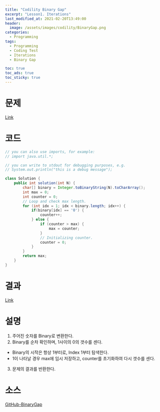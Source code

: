 ```yaml
---
title: "Codility Binary Gap"
excerpt: "Lesson1. Iterations"
last_modified_at: 2021-02-20T13:49:00
header:
  image: /assets/images/codility/BinaryGap.png
categories:
  - Programming
tags:
  - Programming
  - Coding Test
  - Iterations
  - Binary Gap

toc: true
toc_ads: true
toc_sticky: true
---
```

# 문제
[Link](https://app.codility.com/programmers/lessons/1-iterations/binary_gap/)

# 코드
```java
// you can also use imports, for example:
// import java.util.*;

// you can write to stdout for debugging purposes, e.g.
// System.out.println("this is a debug message");

class Solution {
    public int solution(int N) {
        char[] binary = Integer.toBinaryString(N).toCharArray();
        int max = 0;
        int counter = 0;
        // Loop and check max length.
        for (int idx = 1; idx < binary.length; idx++) {
            if(binary[idx] == '0') {
                counter++;
            } else {
                if (counter > max) {
                    max = counter;
                }
                // Initializing counter.
                counter = 0;
            }
        }
        return max;
    }
}
```

# 결과
[Link](https://app.codility.com/demo/results/trainingE5EF2K-44N/)

# 설명
1. 주어진 숫자를 Binary로 변환한다.
2. Binary를 순차 확인하며, 1사이의 0의 갯수를 센다.
- Binary의 시작은 항상 1부터로, Index 1부터 탐색한다.
- 1이 나타날 경우 max에 임시 저장하고, counter를 초기화하여 다시 갯수를 센다.
3. 문제의 결과를 반환한다.

# 소스
[GitHub-BinaryGap](https://github.com/GracefulSoul/Sample/blob/master/src/main/java/gracefulsoul/codility/lesson01/BinaryGap.java)
